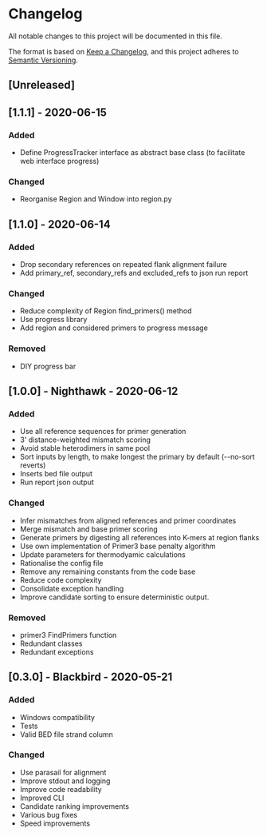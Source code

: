 # Changelog
All notable changes to this project will be documented in this file.

The format is based on [Keep a Changelog](https://keepachangelog.com/en/1.0.0/),
and this project adheres to [Semantic Versioning](https://semver.org/spec/v2.0.0.html).

## [Unreleased]

## [1.1.1] - 2020-06-15
### Added
- Define ProgressTracker interface as abstract base class (to facilitate web interface progress)

### Changed
- Reorganise Region and Window into region.py

## [1.1.0] - 2020-06-14
### Added
- Drop secondary references on repeated flank alignment failure
- Add primary_ref, secondary_refs and excluded_refs to json run report

### Changed
- Reduce complexity of Region find_primers() method
- Use progress library
- Add region and considered primers to progress message

### Removed
- DIY progress bar

## [1.0.0] - Nighthawk - 2020-06-12
### Added
- Use all reference sequences for primer generation
- 3' distance-weighted mismatch scoring
- Avoid stable heterodimers in same pool
- Sort inputs by length, to make longest the primary by default (--no-sort reverts)
- Inserts bed file output
- Run report json output

### Changed
- Infer mismatches from aligned references and primer coordinates
- Merge mismatch and base primer scoring
- Generate primers by digesting all references into K-mers at region flanks
- Use own implementation of Primer3 base penalty algorithm
- Update parameters for thermodyamic calculations
- Rationalise the config file
- Remove any remaining constants from the code base
- Reduce code complexity
- Consolidate exception handling
- Improve candidate sorting to ensure deterministic output.

### Removed
- primer3 FindPrimers function
- Redundant classes
- Redundant exceptions

## [0.3.0] - Blackbird - 2020-05-21
### Added
- Windows compatibility
- Tests
- Valid BED file strand column

### Changed
- Use parasail for alignment
- Improve stdout and logging
- Improve code readability
- Improved CLI
- Candidate ranking improvements
- Various bug fixes
- Speed improvements










